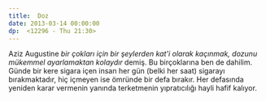 ```yaml
---
title:  Doz
date: 2013-03-14 00:00:00
dp:  <12296 - Thu 21:30>
---
```



Aziz Augustine _bir çokları için bir şeylerden kat'i olarak kaçınmak,
dozunu mükemmel ayarlamaktan kolaydır_ demiş. Bu birçoklarına ben de
dahilim. Günde bir kere sigara içen insan her gün (belki her saat)
sigarayı bırakmaktadır, hiç içmeyen ise ömründe bir defa
bırakır. Her defasında yeniden karar vermenin yanında terketmenin
yıpratıcılığı hayli hafif kalıyor. 

